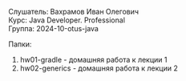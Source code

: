 Слушатель: Вахрамов Иван Олегович  
Курс: Java Developer. Professional  
Группа: 2024-10-otus-java  

Папки:
1) hw01-gradle - домашняя работа к лекции 1
2) hw02-generics - домашняя работа к лекции 2
